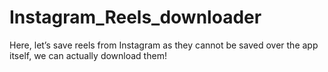 # Instagram_Reels_downloader
Here, let’s save reels from Instagram as they cannot be saved over the app itself, we can actually download them!
